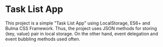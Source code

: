 # Task List App
This project is a simple "Task List App" using LocalStorage, ES6+ and Bulma CSS Framework. Thus, the project uses JSON methods for storing {key, value} pair in local storage. On the other hand, event delegation and event bubbling methods used often.
